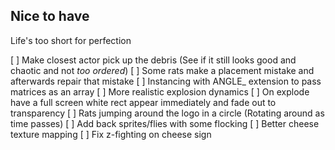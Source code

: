 ## Nice to have

Life's too short for perfection

[ ] Make closest actor pick up the debris (See if it still looks good and chaotic and not _too ordered_)
[ ] Some rats make a placement mistake and afterwards repair that mistake
[ ] Instancing with ANGLE\_ extension to pass matrices as an array
[ ] More realistic explosion dynamics
[ ] On explode have a full screen white rect appear immediately and fade out to transparency
[ ] Rats jumping around the logo in a circle (Rotating around as time passes)
[ ] Add back sprites/flies with some flocking
[ ] Better cheese texture mapping
[ ] Fix z-fighting on cheese sign
